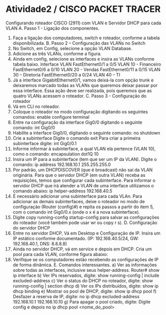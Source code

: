 # Atividade2 /  CISCO PACKET TRACER
Configurando roteador CISCO (2911) com VLAN e Servidor DHCP para cada VLAN
A. Passo 1 - Ligação dos componentes.
1. Faça a ligação dos computadores, switch e roteador, conforme a tabela disponibilizada.
B. Passo 2 – Configuração das VLANs no Switch
2. No Switch, em Config, selecione a opção VLAN Database.
3. Adicione as três VLANs, conforme a figura.
4. Ainda em config, selecione as interfaces e insira as VLANs conforme tabela baixo.
Interface
VLAN
FastEthernet0/1 a 0/5
VLAN 10 - Financeiro
FastEthernet0/6 a 0/10
VLAN 20 - Vendas
FastEthernet0/11 a 0/15
VLAN 30 – Diretoria
FastEthernet0/20 a 0/24
VLAN 40 – TI
5. Já a interface GigabitEthernet0/1, vamos deixá-la com opção trunk e deixaremos marcado todas as VLANs que queremos deixar passar por essa interface. Essa ação deve ser realizada, pois queremos que as quatro VLANs acessem o roteador.
C. Passo 3 - Configuração do roteador
1. Vá em CLI no roteador.
2. Coloque o roteador no modo configuração digitando os seguintes comandos:
enable
configure terminal
3. Entre na configuração da interface Gig0/0 digitando o seguinte comando:
int Gig0/0
4. Habilite a interface Gig0/0, digitando o seguinte comando:
no shutdown
5. Crie a subinterface
Digite o comando exit
Para criar a primeira subinterface digite:
int Gig0/0.1
6. Informe informar à subinterface, a qual VLAN ela pertence (VLAN 10), como o comando:
encapsulation dot1Q 10
7. Insira um IP para a subinterface (tem que ser um IP da VLAN). Digite o comando:
ip address 192.168.10.1 255.255.255.0
8. Por padrão, um DHCPDISCOVER (que é broadcast) não sai da VLAN originária. Para que o servidor DHCP (em outra VLAN) receba as requisições, temos que configurar cada subinterface. Para informar o servidor DHCP que irá atender a VLAN de uma interface utilizamos o comando abaixo:
ip helper-address 192.168.40.5
9. É necessário adicionar uma subinterface para cada VLAn. Para adicionar as demais subinterfaces, deixe o roteador no modo de configuração (Router (config)#) e repita os passos a partir do item 5, com o comando int Gig0/0.x (onde o x é a nova subinterface).
10. Digite copy running-config startup-config para salvar as configurações do roteador (você também pode usar wr ou copy r s).
D. Configuração do servidor DHCP
1. Entre no servidor DHCP, Vá em Desktop e Configuração de IP. Insira um IP estático conforme documentado. (IP: 192.168.40.5/24, GW: 192.168.40.1, DNS: 8.8.8.8)
2. Ainda no servidor DHCP, vá em service e depois em DHCP. Cria um pool para cada VLAN, conforme figura abaixo:
3. Verifique se os computadores estão recebendo as configurações de IP de forma dinâmica.
E. Comandos interessantes.
a) Ver as informações sobre todas as interfaces, inclusive seus helper-address.
Router# show ip interface
b) Ver IPs reservados, digite:
show running-config | include excluded-address
c) Ver o status do DHCP no roteador, digite:
show running-config | section dhcp
d) Ver os IPs distribuídos, digite:
show ip dhcp binding
e) Mostrar os pool de DHCP, digite:
show ip dhcp pool
f) Desfazer a reserva de IP, digite:
no ip dhcp excluded-address 192.168.10.1 192.168.10.10
g) Para apagar o pool criado, digite:
Digite config e depois
no ip dhcp pool <nome_do_pool>
